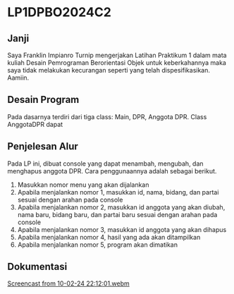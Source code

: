 # LP1DPBO2024C2
## Janji
Saya Franklin Impianro Turnip mengerjakan Latihan Praktikum 1 dalam mata kuliah Desain Pemrograman Berorientasi Objek untuk keberkahannya maka saya tidak melakukan kecurangan seperti yang telah dispesifikasikan. Aamiin.

## Desain Program
Pada dasarnya terdiri dari tiga class: Main, DPR, Anggota DPR. Class AnggotaDPR dapat 

## Penjelesan Alur
Pada LP ini, dibuat console yang dapat menambah, mengubah, dan menghapus anggota DPR. Cara penggunaannya adalah sebagai berikut.
1. Masukkan nomor menu yang akan dijalankan
2. Apabila menjalankan nomor 1, masukkan id, nama, bidang, dan partai sesuai dengan arahan pada console
3. Apabila menjalankan nomor 2, masukkan  id anggota yang akan diubah, nama baru, bidang baru, dan partai baru sesuai dengan arahan pada console
4. Apabila menjalankan nomor 3, masukkan id anggota yang akan dihapus
5. Apabila menjalankan nomor 4, hasil yang ada akan ditampilkan
6. Apabila menjalankan nomor 5, program akan dimatikan

## Dokumentasi
[Screencast from 10-02-24 22:12:01.webm](https://github.com/FITurnip/LP1DPBO2024C2/assets/119851319/116979dc-d79a-4541-a53f-68eb96e0c45a)

